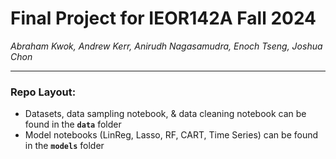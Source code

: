 # Final Project for IEOR142A Fall 2024
*Abraham Kwok, Andrew Kerr, Anirudh Nagasamudra, Enoch Tseng, Joshua Chon*

---

### Repo Layout:
- Datasets, data sampling notebook, & data cleaning notebook can be found in the __`data`__ folder
- Model notebooks (LinReg, Lasso, RF, CART, Time Series) can be found in the __`models`__ folder
